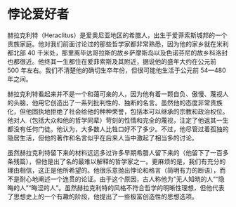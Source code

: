 # 悖论爱好者

赫拉克利特（Heraclitus）是爱奥尼亚地区的希腊人，出生于爱菲索斯城邦的一个贵族家庭。他对我们前面讨论过的那些哲学家都非常熟悉，因为他的家乡就在米利都北部 40 千米处，那里离毕达哥拉斯的故乡萨摩斯岛以及色诺芬尼的故乡科洛封也都很近。他终其一生都住在爱菲索斯及其附近，据说他的盛年大约在公元前 500 年左右。我们不清楚他的确切生卒年份，但很可能他生活于公元前 54—480 年之间。

赫拉克利特看起来并不是一个和蔼可亲的人，因为他有着一颗自负、傲慢、蔑视人的头脑，他用它创造出了一系列批判性的、独断的名言。虽然他的态度非常贵族化，但他固执地拒绝了社会给他的种种荣誉，包括本可以继承的宗教和政治权位。他对人（包括大众和他的哲学同辈）苛刻的性情和完全的蔑视，注定了他返其一生都没有任何门徒。他认为，大多数人比牲口好不了多少。不过，他尽管过着孤独的隐居生活，但他的著作和名言似乎在后来人当中激起了相当多的讨论。

虽然赫拉克利特留下来的材料远远多过许多早期希腊人留下来的（他留下了一百多条残篇），但他是出了名的最难以解释的哲学家之一。更麻烦的是，我们有充分的理由相信，这正是他所希望的。他很乐意抛出悖论和格言（简明有力的断语），而不是耐心地阐述一个连贯的论证。由于这个原因，古人称他为“无人知晓的人”“隐晦的人”“晦涩的人”。虽然赫拉克利特的风格不符合哲学的明晰性理想，但他代表了思想史上的一个有趣的阶段，他提出了一些极富创造性的思想选项。
